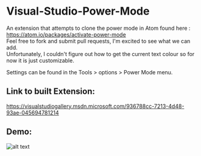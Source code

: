 # Visual-Studio-Power-Mode
An extension that attempts to clone the power mode in Atom found here : https://atom.io/packages/activate-power-mode  
Feel free to fork and submit pull requests, I'm excited to see what we can add.  
Unfortunately, I couldn't figure out how to get the current text colour so for now it is just customizable. 


Settings can be found in the Tools > options > Power Mode menu.  


## Link to built Extension:  
https://visualstudiogallery.msdn.microsoft.com/936788cc-7213-4d48-93ae-045694781214

## Demo:  
![alt text](https://raw.githubusercontent.com/LiamMorrow/Visual-Studio-Power-Mode/master/Images/demo.gif "Power Mode in Action")
